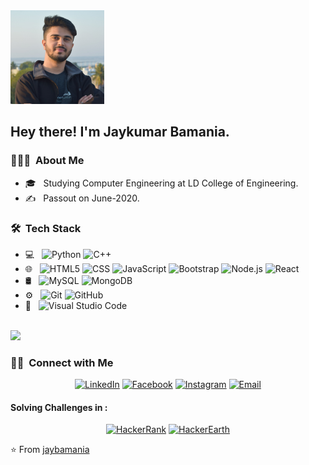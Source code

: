 <img src="https://github.com/jaybamania/jaybamania/blob/main/jaykumarhb.jpg" height="150" width="150">

<h2> Hey there! I'm Jaykumar Bamania.</h2>

<h3> 👨🏻‍💻 &nbsp;About Me </h3>


- 🎓 &nbsp; Studying Computer Engineering at LD College of Engineering.
- ✍️ &nbsp; Passout on June-2020.

<h3> 🛠 &nbsp;Tech Stack</h3>

- 💻 &nbsp;
  ![Python](https://img.shields.io/badge/-Python-333333?style=flat&logo=python)
  ![C++](https://img.shields.io/badge/-C++-333333?style=flat&logo=C%2B%2B&logoColor=00599C)
- 🌐 &nbsp;
  ![HTML5](https://img.shields.io/badge/-HTML5-333333?style=flat&logo=HTML5)
  ![CSS](https://img.shields.io/badge/-CSS-333333?style=flat&logo=CSS3&logoColor=1572B6)
  ![JavaScript](https://img.shields.io/badge/-JavaScript-333333?style=flat&logo=javascript)
  ![Bootstrap](https://img.shields.io/badge/-Bootstrap-333333?style=flat&logo=bootstrap&logoColor=563D7C)
  ![Node.js](https://img.shields.io/badge/-Node.js-333333?style=flat&logo=node.js)
  ![React](https://img.shields.io/badge/-React-333333?style=flat&logo=react)
- 🛢 &nbsp;
  ![MySQL](https://img.shields.io/badge/-MySQL-333333?style=flat&logo=mysql)
  ![MongoDB](https://img.shields.io/badge/-MongoDB-333333?style=flat&logo=mongodb)
- ⚙️ &nbsp;
  ![Git](https://img.shields.io/badge/-Git-333333?style=flat&logo=git)
  ![GitHub](https://img.shields.io/badge/-GitHub-333333?style=flat&logo=github)
- 🔧 &nbsp;
  ![Visual Studio Code](https://img.shields.io/badge/-Visual%20Studio%20Code-333333?style=flat&logo=visual-studio-code&logoColor=007ACC)

<br/>

<a href="https://github.com/jaybamania">
  <img height="180em" src="https://github-readme-stats.vercel.app/api?username=jaybamania&theme=buefy&show_icons=true" />
</a>

<br/>

<h3> 🤝🏻 &nbsp;Connect with Me </h3>

<p align="center">
<a href="https://www.linkedin.com/in/jaykumar-bamania-43183b159/"><img alt="LinkedIn" src="https://img.shields.io/badge/LinkedIn-Jaykumar%20Bamania-blue?style=flat-square&logo=linkedin"></a>
<a href="https://www.facebook.com/profile.php?id=100009328585839"><img alt="Facebook" src="https://img.shields.io/badge/Facebook-Jaykumar%20Bamania-blue?style=flat-square&logo=facebook"></a>
<a href="https://www.instagram.com/_jay_bamania/"><img alt="Instagram" src="https://img.shields.io/badge/Instagram-_jay_bamania-blue?style=flat-square&logo=instagram"></a>
<a href="mailto:jaykumardiu@gmail.com"><img alt="Email" src="https://img.shields.io/badge/Email-jaykumardiu@gmail.com-blue?style=flat-square&logo=gmail"></a>
  
  <h4>Solving Challenges in : </h4>
  <p align="center">
  <a href="https://www.hackerrank.com/jaykumardiu"><img alt="HackerRank" src="https://img.shields.io/badge/HackerRank-Jaykumar%20Bamania-blue?style=flat-square&logo=hackerrank"></a> 
  <a href="https://www.hackerearth.com/@jaykumardiu"><img alt="HackerEarth" src="https://img.shields.io/badge/HackerEarth-Jaykumar%20Bamania-blue?style=flat-square&logo=hackerearth"></a>
</p>
</p>

⭐️ From [jaybamania](https://github.com/jaybamania)
